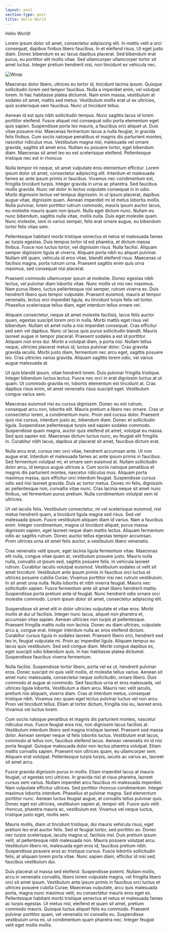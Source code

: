 ```yaml
---
layout: post
section-type: post
title: Hello World
---
```


Hello World!

Lorem ipsum dolor sit amet, consectetur adipiscing elit. In mattis velit a orci consequat, dapibus finibus libero faucibus.
In et eleifend risus. Ut eget justo diam. Donec bibendum ex ac lacus dapibus placerat. Sed bibendum erat purus, eu porttitor elit mollis vitae. Sed ullamcorper ullamcorper tortor sit amet luctus. Integer pretium hendrerit nisi, non tincidunt ex vehicula nec.

![Woop](https://upload.wikimedia.org/wikipedia/commons/thumb/4/45/A_small_cup_of_coffee.JPG/1280px-A_small_cup_of_coffee.JPG)

Maecenas dolor libero, ultrices eu tortor id, tincidunt lacinia ipsum. Quisque sollicitudin lorem sed tempor faucibus. Nulla a imperdiet enim, vel volutpat lorem. In hac habitasse platea dictumst. Nam enim massa, vestibulum at sodales sit amet, mattis sed metus. Vestibulum mollis erat ut ex ultricies, quis scelerisque sem faucibus. Nunc ut tincidunt tellus.

Aenean id est quis nibh sollicitudin tempus. Nunc sagittis lacus id lorem porttitor eleifend. Fusce aliquet nisl consequat odio porta elementum eget quis sapien. Suspendisse porta leo mauris, a faucibus orci aliquet ut. Duis vitae posuere nisi. Maecenas fermentum lacus a nulla feugiat, in gravida felis finibus. Cum sociis natoque penatibus et magnis dis parturient montes, nascetur ridiculus mus. Vestibulum magna nisi, malesuada vel ornare gravida, sagittis sit amet eros. Nullam eu posuere tortor, eget bibendum diam. Maecenas sit amet leo eu est scelerisque eleifend. Pellentesque tristique nec est in rhoncus

Nulla tempor mi neque, sit amet vulputate eros elementum efficitur. Lorem ipsum dolor sit amet, consectetur adipiscing elit. Interdum et malesuada fames ac ante ipsum primis in faucibus. Vivamus nec condimentum est, fringilla tincidunt turpis. Integer gravida in urna ac pharetra. Sed faucibus mollis gravida. Nunc vel dolor in lectus vulputate consequat in in odio. Morbi dignissim lectus vel tempus dignissim. In ut ipsum placerat, dapibus augue vitae, dignissim quam. Aenean imperdiet mi id metus lobortis mollis. Nulla pulvinar, lorem porttitor rutrum commodo, mauris ipsum auctor lacus, eu molestie mauris quam non ipsum. Nulla eget dictum nunc. Nullam eu nunc bibendum, sagittis nulla vitae, mollis nulla. Duis eget molestie quam. Nunc molestie, sem in varius semper, felis erat ornare augue, eu bibendum tortor felis vitae sem.

Pellentesque habitant morbi tristique senectus et netus et malesuada fames ac turpis egestas. Duis tempus tortor id est pharetra, et dictum massa finibus. Fusce non luctus tortor, vel dignissim risus. Nulla facilisi. Aliquam semper dignissim ligula at viverra. Aliquam porta nibh eu aliquet pulvinar. Nullam elit quam, vehicula id eros vitae, blandit eleifend risus. Maecenas ut facilisis magna, porta rutrum urna. Praesent sagittis enim quis urna maximus, sed consequat nisi placerat.

Praesent commodo ullamcorper ipsum at molestie. Donec egestas nibh lectus, vel pulvinar diam lobortis vitae. Nunc mollis ut nisi nec maximus. Nam purus libero, luctus pellentesque nisl semper, rutrum viverra ex. Duis hendrerit libero quis tempor vulputate. Praesent euismod, mauris at tempor venenatis, lectus orci imperdiet ligula, eu tincidunt turpis felis vel tortor. Phasellus scelerisque tellus diam, eget interdum tellus ornare vel.

Aliquam consectetur, neque sit amet molestie facilisis, lacus felis auctor quam, egestas suscipit lorem orci in nulla. Morbi mattis eget risus vel bibendum. Nullam sit amet nulla a nisi imperdiet consequat. Cras efficitur sed sem vel dapibus. Nunc ut lacus quis purus sollicitudin blandit. Mauris laoreet augue in tempor placerat. Praesent sodales a est id porttitor. Aliquam non eros dui. Morbi a volutpat diam, a porta nisi. Nullam tellus neque, ultricies placerat metus id, luctus pulvinar dolor. Cras gravida gravida iaculis. Morbi justo diam, fermentum nec arcu eget, sagittis posuere leo. Cras ultricies varius gravida. Aliquam sagittis lorem odio, vel varius augue malesuada at.

Ut quis blandit ipsum, vitae hendrerit lorem. Duis pulvinar fringilla tristique. Integer bibendum luctus lectus. Fusce nec orci in erat dignissim luctus at ut quam. Ut commodo gravida mi, lobortis elementum est tincidunt at. Cras dapibus risus enim, sit amet venenatis risus suscipit eget. Vestibulum congue varius sem.

Maecenas euismod nisi eu cursus dignissim. Donec eu est rutrum, consequat arcu non, lobortis elit. Mauris pretium a libero nec ornare. Cras ut consectetur lorem, a condimentum nunc. Proin sed cursus dolor. Praesent quis nisi cursus, interdum justo ac, bibendum diam. Donec et sollicitudin ligula. Suspendisse pellentesque turpis sed sapien sodales commodo. Suspendisse quam magna, auctor quis eleifend sit amet, volutpat eu massa. Sed quis sapien est. Maecenas dictum luctus nunc, eu feugiat elit fringilla in. Curabitur nibh lacus, dapibus at placerat sit amet, faucibus dictum erat.

Nulla arcu erat, cursus nec orci vitae, hendrerit accumsan ante. Ut non augue erat. Interdum et malesuada fames ac ante ipsum primis in faucibus. Sed fermentum volutpat mi, et ornare sem euismod at. Nullam sollicitudin dolor arcu, id tempus augue ultrices a. Cum sociis natoque penatibus et magnis dis parturient montes, nascetur ridiculus mus. Aliquam porta maximus massa, quis efficitur orci interdum feugiat. Suspendisse cursus odio sed nisi laoreet gravida. Duis ac tortor metus. Donec mi felis, dignissim ac pellentesque non, convallis vitae nunc. Cras lacinia neque sit amet nunc finibus, vel fermentum purus pretium. Nulla condimentum volutpat sem id ultricies.

Ut vel iaculis felis. Vestibulum consectetur, mi vel scelerisque euismod, nisl metus hendrerit quam, a tincidunt ligula magna sed risus. Sed vel malesuada ipsum. Fusce vestibulum aliquam diam id varius. Nam a faucibus enim. Integer condimentum, magna ut tincidunt aliquet, purus massa dignissim sapien, eget laoreet neque diam mattis lectus. Aliquam fermentum odio ac sagittis rutrum. Donec auctor tellus egestas tempor accumsan. Proin ultrices urna sit amet felis auctor, a vestibulum libero venenatis.

Cras venenatis velit ipsum, eget lacinia ligula fermentum vitae. Maecenas elit nulla, congue vitae quam at, vestibulum posuere justo. Mauris nulla nulla, convallis ut ipsum sed, sagittis posuere felis. In vehicula laoreet rutrum. Curabitur iaculis volutpat euismod. Vestibulum sodales ut velit sit amet tincidunt. Vestibulum ante ipsum primis in faucibus orci luctus et ultrices posuere cubilia Curae; Vivamus porttitor nisi nec rutrum vestibulum. In sit amet urna nulla. Nulla lobortis et nibh viverra feugiat. Mauris nec sollicitudin sapien. Fusce fermentum ante sit amet libero hendrerit mattis. Suspendisse porta pretium ante id feugiat. Nunc hendrerit odio ornare orci molestie commodo. Lorem ipsum dolor sit amet, consectetur adipiscing elit.

Suspendisse sit amet elit in dolor ultricies vulputate et vitae eros. Morbi mollis at dui ut facilisis. Integer nunc lacus, aliquet non pharetra et, accumsan vitae sapien. Aenean ultricies non turpis at pellentesque. Praesent fringilla mattis nulla non lacinia. Donec eu diam ultrices, vulputate arcu a, congue erat. Integer interdum nulla ac eros eleifend dictum. Curabitur cursus ligula in sodales laoreet. Praesent libero orci, hendrerit sed leo in, feugiat vulputate mi. Proin ac imperdiet ligula. Aliquam tempus eu lacus quis vestibulum. Sed sed congue diam. Morbi congue dapibus ex, eget suscipit odio bibendum quis. In hac habitasse platea dictumst. Suspendisse faucibus viverra fermentum.

Nulla facilisi. Suspendisse tortor libero, porta vel ex ut, hendrerit pulvinar eros. Donec suscipit mi quis velit mollis, et molestie tellus varius. Aenean sit amet nunc malesuada, consectetur neque sollicitudin, ornare libero. Duis commodo at augue at commodo. Sed faucibus urna et eros malesuada, vel ultrices ligula lobortis. Vestibulum a diam arcu. Mauris nec velit iaculis, pretium nisi aliquam, viverra diam. Cras at interdum metus, consequat tristique nibh. Vivamus nec quam eget lectus pulvinar luctus vel non arcu. Proin vel tincidunt tellus. Etiam at tortor dictum, fringilla nisi eu, laoreet eros. Vivamus vel luctus lorem.

Cum sociis natoque penatibus et magnis dis parturient montes, nascetur ridiculus mus. Fusce feugiat eros nisi, non dignissim lacus facilisis at. Vestibulum interdum libero sed magna tristique laoreet. Praesent sed massa dolor. Aenean semper neque id felis lobortis luctus. Vestibulum erat lacus, commodo at tellus non, faucibus eleifend lacus. Aenean venenatis mi id nisi porta feugiat. Quisque malesuada dolor non lectus pharetra volutpat. Etiam mattis convallis sapien. Praesent non ultrices quam, eu ullamcorper sem. Aliquam erat volutpat. Pellentesque turpis turpis, iaculis ac varius ac, laoreet sit amet arcu.

Fusce gravida dignissim purus in mollis. Etiam imperdiet lacus at mauris feugiat, ut egestas orci ultrices. In gravida nisl at risus pharetra, laoreet cursus sem varius. Nullam imperdiet arcu faucibus mi malesuada imperdiet. Nam vulputate efficitur ultrices. Sed porttitor rhoncus condimentum. Integer maximus lobortis interdum. Phasellus et pulvinar magna. Sed elementum porttitor nunc. Aenean luctus feugiat augue, at convallis tellus pulvinar quis. Donec eget est ultricies, vestibulum sapien at, tempor elit. Fusce quis velit rhoncus, pharetra mauris ac, vestibulum est. Vivamus vel neque luctus, tristique justo eget, mollis sem.

Mauris mollis, diam ut tincidunt tristique, dui mauris vehicula risus, eget pretium leo erat auctor felis. Sed et feugiat tortor, sed porttitor ex. Donec nec turpis scelerisque, iaculis magna ut, facilisis nisl. Duis pretium ipsum velit, at pellentesque nibh malesuada non. Mauris posuere volutpat arcu. Vestibulum libero mi, malesuada eget eros id, faucibus pretium nibh. Suspendisse posuere eros ac tristique cursus. Fusce lobortis sollicitudin felis, at aliquam lorem porta vitae. Nunc sapien diam, efficitur id nisi sed, faucibus vestibulum dui.

Duis placerat ut massa sed eleifend. Suspendisse potenti. Nullam mollis, arcu in venenatis convallis, libero lorem vulputate magna, vel fringilla libero orci sit amet ipsum. Vestibulum ante ipsum primis in faucibus orci luctus et ultrices posuere cubilia Curae; Maecenas vulputate, arcu quis malesuada porta, magna nunc maximus velit, eu consectetur mauris eros eget ex. Pellentesque habitant morbi tristique senectus et netus et malesuada fames ac turpis egestas. Ut metus nisl, eleifend et quam sit amet, pretium commodo mauris. Quisque luctus aliquet felis eu commodo. Praesent pulvinar porttitor quam, vel venenatis mi convallis eu. Suspendisse vestibulum urna mi, ut condimentum quam pharetra nec. Integer feugiat velit eget mollis mollis.
